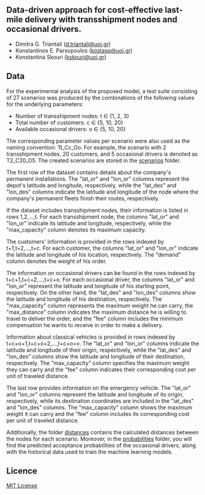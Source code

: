 ## Data-driven approach for cost-effective last-mile delivery with transshipment nodes and occasional drivers.
- Dimitra G. Triantali (d.triantali@uoi.gr)
- Konstantinos E. Parsopoulos (kostasp@uoi.gr)
- Konstantina Skouri (kskouri@uoi.gr)

## Data

For the experimental analysis of the proposed model, a test suite consisting of 27 scenarios was produced by the combinations of the following values for the underlying parameters:

- Number of transshipment nodes: t &isin; \{1, 2, 3\}
- Total number of customers: c &isin; \{5, 10, 20\}
- Available occasional drivers: o &isin; \{5, 10, 20\}

The corresponding parameter values per scenario were also used as the naming convention: Tt_Cc_Oo. For example, the scenario with 2 transshipment nodes, 20 customers, and 5 occasional drivers is denoted as T2_C20_O5. The created scenarios are stored in the [scenarios](https://github.com/DimitraTriantali/P70/tree/fa9a7eae01c4f540c02efa999c567fcbf00a21c3/data/scenarios) folder. 

The first row of the dataset contains details about the company's permanent installations. The "lat_or" and "lon_or" columns represent the depot's latitude and longitude, respectively, while the "lat_des" and "lon_des" columns indicate the latitude and longitude of the node where the company's permanent fleets finish their routes, respectively. 

If the dataset includes transshipment nodes, their information is listed in rows 1,2,…,t. For each transshipment node, the columns "lat_or" and "lon_or" indicate its latitude and longitude, respectively, while the "max_capacity" column denotes its maximum capacity. 

The customers' information is provided in the rows indexed by t+1,t+2,...,t+c. For each customer, the columns "lat_or" and "lon_or" indicate the latitude and longitude of his location, respectively. The "demand" column denotes the weight of his order.

The information on occasional drivers can be found in the rows indexed by t+c+1,t+c+2,...,t+c+o. For each occasional driver, the columns "lat_or" and "lon_or" represent the latitude and longitude of his starting point, respectively. On the other hand, the "lat_des" and "lon_des" columns show the latitude and longitude of his destination, respectively. The "max_capacity" column represents the maximum weight he can carry, the "max_distance" column indicates the maximum distance he is willing to travel to deliver the order, and the "fee" column includes the minimum compensation he wants to receive in order to make a delivery. 

Information about classical vehicles is provided in rows indexed by t+c+o+1,t+c+o+2,...,t+c+o+v. The "lat_or" and "lon_or" columns indicate the latitude and longitude of their origin, respectively, while the "lat_des" and "lon_des" columns show the latitude and longitude of their destination, respectively. The "max_capacity" column specifies the maximum weight they can carry and the "fee" column indicates their corresponding cost per unit of traveled distance. 

The last row provides information on the emergency vehicle. The "lat_or" and "lon_or" columns represent the latitude and longitude of its origin, respectively, while its destination coordinates are included in the "lat_des" and "lon_des" columns. The "max_capacity" column shows the maximum weight it can carry and the "fee" column includes its corresponding cost per unit of traveled distance. 

Additionally, the folder [distances](https://github.com/DimitraTriantali/P70/tree/fa9a7eae01c4f540c02efa999c567fcbf00a21c3/data/distances) contains the calculated distances between the nodes for each scenario. Moreover, in the [probabilities](https://github.com/DimitraTriantali/P70/tree/fa9a7eae01c4f540c02efa999c567fcbf00a21c3/data/probabilities) folder, you will find the predicted acceptance probabilities of the occasional drivers, along with the historical data used to train the machine learning models. 

## Licence

[MIT License](https://github.com/DimitraTriantali/P70/blob/fa9a7eae01c4f540c02efa999c567fcbf00a21c3/LICENSE)
